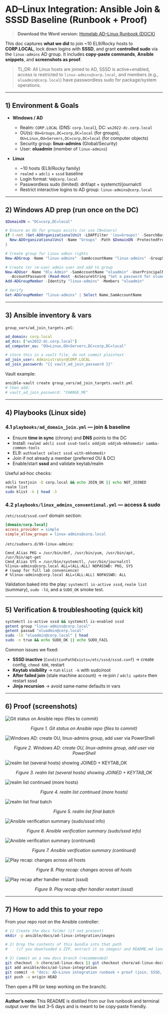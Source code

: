 # AD–Linux Integration: Ansible Join & SSSD Baseline (Runbook + Proof)
> **Download the Word version:** [Homelab AD–Linux Runbook (DOCX)](Homelab_AD-Linux_Runbook.docx)


This doc captures **what we did** to join ~10 EL9/Rocky hosts to **CORP.LOCAL**, lock down logins with **SSSD**, and grant **controlled sudo** via the `linux-admins` AD group. It includes **copy‑paste commands**, **Ansible snippets**, and **screenshots as proof**.

> TL;DR: All Linux hosts are joined to AD, SSSD is active+enabled, access is restricted to `linux-admins@corp.local`, and members (e.g., `oluadmin@corp.local`) have passwordless sudo for package/system operations.

---

## 1) Environment & Goals

- **Windows / AD**
  - Realm: `CORP.LOCAL` (DNS: `corp.local`), DC: `ws2022-dc.corp.local`
  - OU(s): `OU=Groups,DC=corp,DC=local` (for groups), `OU=Linux,OU=Servers,DC=corp,DC=local` (for computer objects)
  - Security group: **linux-admins** (Global/Security)
  - User: **oluadmin** (member of `linux-admins`)

- **Linux**
  - ~10 hosts (EL9/Rocky family)
  - `realmd` + `adcli` + `sssd` baseline
  - Login format: `%U@corp.local`
  - Passwordless sudo (limited): dnf/apt + systemctl/journalctl
  - Restrict interactive logins to AD group: `linux-admins@corp.local`

---

## 2) Windows AD prep (run once on the DC)

```powershell
$DomainDN = "DC=corp,DC=local"

# Ensure an OU for groups exists (or use CN=Users)
if (-not (Get-ADOrganizationalUnit -LDAPFilter '(ou=Groups)' -SearchBase $DomainDN -ErrorAction SilentlyContinue)) { 
  New-ADOrganizationalUnit -Name "Groups" -Path $DomainDN -ProtectedFromAccidentalDeletion $false 
}

# Create group for Linux admin rights
New-ADGroup -Name "linux-admins" -SamAccountName "linux-admins" -GroupScope Global -GroupCategory Security -Path "OU=Groups,$DomainDN"

# Create (or re-use) admin user and add to group
New-ADUser -Name "Olu Admin" -SamAccountName "oluadmin" -UserPrincipalName "oluadmin@corp.local" -Enabled $true `
  -AccountPassword (Read-Host -AsSecureString "Set a password for oluadmin")
Add-ADGroupMember -Identity "linux-admins" -Members "oluadmin"

# Verify
Get-ADGroupMember "linux-admins" | Select Name,SamAccountName
```

---

## 3) Ansible inventory & vars

`group_vars/ad_join_targets.yml`:

```yaml
ad_domain: corp.local
ad_dcs: ["ws2022-dc.corp.local"]
ad_computer_ou: "OU=Linux,OU=Servers,DC=corp,DC=local"

# store this in a vault file, do not commit plaintext
ad_join_user: Administrator@CORP.LOCAL
ad_join_password: "{{ vault_ad_join_password }}"
```

Vault example:
```bash
ansible-vault create group_vars/ad_join_targets.vault.yml
# then add:
# vault_ad_join_password: "CHANGE_ME"
```

---

## 4) Playbooks (Linux side)

### 4.1 `playbooks/ad_domain_join.yml` — join & baseline

- Ensure **time in sync** (chrony) and **DNS** points to the DC
- Install: `realmd adcli sssd sssd-tools oddjob oddjob-mkhomedir samba-common-tools`
- EL9: `authselect select sssd with-mkhomedir`
- Join if not already a member (preferred OU & DC)
- Enable/start **sssd** and validate keytab/realm

Useful ad‑hoc checks:
```bash
adcli testjoin -D corp.local && echo JOIN_OK || echo NOT_JOINED
realm list
sudo klist -k | head -3
```

### 4.2 `playbooks/linux_admins_conventional.yml` — access & sudo

`/etc/sssd/sssd.conf` domain section:
```ini
[domain/corp.local]
access_provider = simple
simple_allow_groups = linux-admins@corp.local
```

`/etc/sudoers.d/99-linux-admins`:
```sudoers
Cmnd_Alias PKG = /usr/bin/dnf, /usr/bin/yum, /usr/bin/apt, /usr/bin/apt-get
Cmnd_Alias SYS = /usr/bin/systemctl, /usr/bin/journalctl
%linux-admins@corp.local ALL=(ALL:ALL) NOPASSWD: PKG, SYS
# (swap for full lab convenience)
# %linux-admins@corp.local ALL=(ALL:ALL) NOPASSWD: ALL
```

Validation baked into the play: `systemctl is-active sssd`, `realm list` (summary), `sudo -lU`, and a `SUDO_OK` smoke test.

---

## 5) Verification & troubleshooting (quick kit)

```bash
systemctl is-active sssd && systemctl is-enabled sssd
getent group "linux-admins@corp.local"
getent passwd "oluadmin@corp.local"
sudo -lU "oluadmin@corp.local" | head
sudo -n true && echo SUDO_OK || echo SUDO_FAIL
```

Common issues we fixed:
- **SSSD inactive** (`ConditionPathExists=/etc/sssd/sssd.conf`) → create config, `chmod 600`, restart
- **Keytab visibility** → run `klist -k` with sudo/root
- **After failed join** (stale machine account) → re‑join / `adcli update` then restart sssd
- **Jinja recursion** → avoid same‑name defaults in vars

---

## 6) Proof (screenshots)
![Git status on Ansible repo (files to commit)](assets/screenshots/placeholders/coming-soon.svg)

<p align="center"><em>Figure 1. Git status on Ansible repo (files to commit)</em></p>

![Windows AD: create OU, linux-admins group, add user via PowerShell](assets/screenshots/placeholders/coming-soon.svg)

<p align="center"><em>Figure 2. Windows AD: create OU, linux-admins group, add user via PowerShell</em></p>

![realm list (several hosts) showing JOINED + KEYTAB_OK](assets/screenshots/placeholders/coming-soon.svg)

<p align="center"><em>Figure 3. realm list (several hosts) showing JOINED + KEYTAB_OK</em></p>

![realm list continued (more hosts)](assets/screenshots/placeholders/coming-soon.svg)

<p align="center"><em>Figure 4. realm list continued (more hosts)</em></p>

![realm list final batch](assets/screenshots/placeholders/coming-soon.svg)

<p align="center"><em>Figure 5. realm list final batch</em></p>

![Ansible verification summary (sudo/sssd info)](assets/screenshots/placeholders/coming-soon.svg)

<p align="center"><em>Figure 6. Ansible verification summary (sudo/sssd info)</em></p>

![Ansible verification summary (continued)](assets/screenshots/placeholders/coming-soon.svg)

<p align="center"><em>Figure 7. Ansible verification summary (continued)</em></p>

![Play recap: changes across all hosts](assets/screenshots/placeholders/coming-soon.svg)

<p align="center"><em>Figure 8. Play recap: changes across all hosts</em></p>

![Play recap after handler restart (sssd)](assets/screenshots/placeholders/coming-soon.svg)

<p align="center"><em>Figure 9. Play recap after handler restart (sssd)</em></p>


---

## 7) How to add this to your repo

From your repo root on the Ansible controller:

```bash
# 1) Create the docs folder (if not present)
mkdir -p ansible/docs/ad-linux-integration/images

# 2) Drop the contents of this bundle into that path
#    (if you downloaded a ZIP, extract it so images/ and README.md land under the path above)

# 3) Commit on a new docs branch (recommended)
git checkout -b chore/ad-linux-docs || git checkout chore/ad-linux-docs
git add ansible/docs/ad-linux-integration
git commit -m "docs: AD–Linux integration runbook + proof (join, SSSD, sudo, screenshots)"
git push -u origin HEAD
```

Then open a PR (or keep working on the branch).

---

**Author’s note:** This README is distilled from our live runbook and terminal output over the last 3–5 days and is meant to be copy‑paste friendly.

